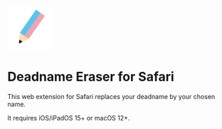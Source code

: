 <img width=100px src="https://github.com/ColdGrub1384/DeadnameEraser/blob/main/Shared%20(App)/Resources/Icon.png?raw=true">

# Deadname Eraser for Safari

This web extension for Safari replaces your deadname by your chosen name.

It requires iOS/iPadOS 15+ or macOS 12+.
